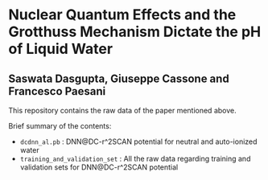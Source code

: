 # Nuclear Quantum Effects and the Grotthuss Mechanism Dictate the pH of Liquid Water
## Saswata Dasgupta, Giuseppe Cassone and Francesco Paesani


This repository contains the raw data of the paper mentioned above.

Brief summary of the contents:
* ```dcdnn_al.pb``` : DNN@DC-r^2SCAN potential for neutral and auto-ionized water
* ```training_and_validation_set``` : All the raw data regarding training and validation sets for DNN@DC-r^2SCAN potential

